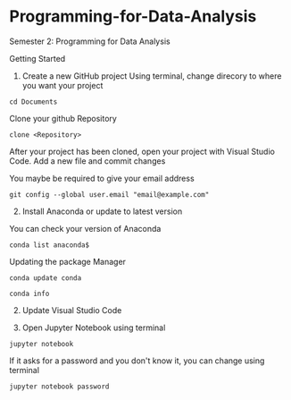 # Programming-for-Data-Analysis
Semester 2:  Programming for Data Analysis 

Getting Started

1. Create a new GitHub project
 Using terminal, change direcory to where you want your project
```
cd Documents
```
Clone your github Repository
```
clone <Repository>
```
After your project has been cloned, open your project with Visual Studio Code. 
Add a new file and commit changes

You maybe be required to give your email address
```
git config --global user.email "email@example.com"
```



2. Install Anaconda or update to latest version

You can check your version of Anaconda
```
conda list anaconda$
```
Updating the package Manager
```
conda update conda
```
```
conda info
```
2. Update Visual Studio Code

3. Open Jupyter Notebook using terminal
```
jupyter notebook
```
If it asks for a password and you don't know it, you can change using terminal
```
jupyter notebook password
```

